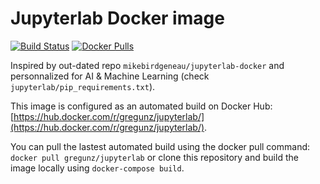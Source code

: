# Jupyterlab Docker image

[![Build Status](https://travis-ci.org/gregunz/jupyterlab-docker.svg?branch=master)](https://travis-ci.org/gregunz/jupyterlab-docker)
[![Docker Pulls](https://img.shields.io/docker/pulls/gregunz/jupyterlab.svg?maxAge=2592000?style=flat-square)](https://hub.docker.com/r/gregunz/jupyterlab/)

Inspired by out-dated repo `mikebirdgeneau/jupyterlab-docker` and personnalized for AI & Machine Learning (check `jupyterlab/pip_requirements.txt`).

This image is configured as an automated build on Docker Hub: [https://hub.docker.com/r/gregunz/jupyterlab/](https://hub.docker.com/r/gregunz/jupyterlab/).

You can pull the lastest automated build using the docker pull command: `docker pull gregunz/jupyterlab` or clone this repository and build the image locally using `docker-compose build`. 
